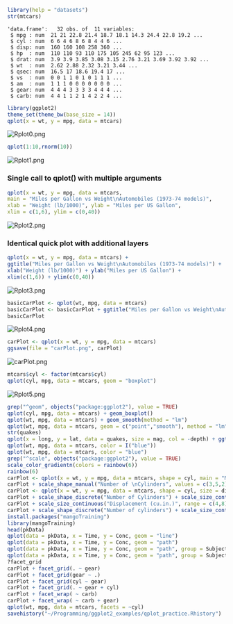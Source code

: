 ```r
library(help = "datasets")
str(mtcars)
```
```
'data.frame':	32 obs. of  11 variables:
 $ mpg : num  21 21 22.8 21.4 18.7 18.1 14.3 24.4 22.8 19.2 ...
 $ cyl : num  6 6 4 6 8 6 8 4 4 6 ...
 $ disp: num  160 160 108 258 360 ...
 $ hp  : num  110 110 93 110 175 105 245 62 95 123 ...
 $ drat: num  3.9 3.9 3.85 3.08 3.15 2.76 3.21 3.69 3.92 3.92 ...
 $ wt  : num  2.62 2.88 2.32 3.21 3.44 ...
 $ qsec: num  16.5 17 18.6 19.4 17 ...
 $ vs  : num  0 0 1 1 0 1 0 1 1 1 ...
 $ am  : num  1 1 1 0 0 0 0 0 0 0 ...
 $ gear: num  4 4 4 3 3 3 3 4 4 4 ...
 $ carb: num  4 4 1 1 2 1 4 2 2 4 ...
```

```r
library(ggplot2)
theme_set(theme_bw(base_size = 14))
qplot(x = wt, y = mpg, data = mtcars)
```
![Rplot0.png](https://github.com/emiliehwolf/ggplot2_examples/blob/master/Rplot0.png)
```r
qplot(1:10,rnorm(10))
```
![Rplot1.png](https://github.com/emiliehwolf/ggplot2_examples/blob/master/Rplot1.png)

### Single call to qplot() with multiple arguments
```r
qplot(x = wt, y = mpg, data = mtcars, 
main = "Miles per Gallon vs Weight\nAutomobiles (1973-74 models)", 
xlab = "Weight (lb/1000)", ylab = "Miles per US Gallon", 
xlim = c(1,6), ylim = c(0,40))
```
![Rplot2.png](https://github.com/emiliehwolf/ggplot2_examples/blob/master/Rplot2.png)

### Identical quick plot with additional layers
```r
qplot(x = wt, y = mpg, data = mtcars) + 
ggtitle("Miles per Gallon vs Weight\nAutomobiles (1973-74 models)") + 
xlab("Weight (lb/1000)") + ylab("Miles per US Gallon") + 
xlim(c(1,6)) + ylim(c(0,40))
```
![Rplot3.png](https://github.com/emiliehwolf/ggplot2_examples/blob/master/Rplot3.png)
```r
basicCarPlot <- qplot(wt, mpg, data = mtcars)
basicCarPlot <- basicCarPlot + ggtitle("Miles per Gallon vs Weight\nAutomobiles (1973-74)")
basicCarPlot
```
![Rplot4.png](https://github.com/emiliehwolf/ggplot2_examples/blob/master/Rplot4.png)
```r
carPlot <- qplot(x = wt, y = mpg, data = mtcars)
ggsave(file = "carPlot.png", carPlot)
```
![carPlot.png](https://github.com/emiliehwolf/ggplot2_examples/blob/master/carPlot.png)
```r
mtcars$cyl <- factor(mtcars$cyl)
qplot(cyl, mpg, data = mtcars, geom = "boxplot")
```
![Rplot5.png](https://github.com/emiliehwolf/ggplot2_examples/blob/master/Rplot5.png)
```r
grep("^geom", objects("package:ggplot2"), value = TRUE)
qplot(cyl, mpg, data = mtcars) + geom_boxplot()
qplot(wt, mpg, data = mtcars) + geom_smooth(method = "lm")
qplot(wt, mpg, data = mtcars, geom = c("point","smooth"), method = "lm")
str(quakes)
qplot(x = long, y = lat, data = quakes, size = mag, col = -depth) + ggtitle("Locations of Earthquakes off Fiji") + xlab("Longitude") + ylab("Latitude")
qplot(wt, mpg, data = mtcars, color = I("blue"))
qplot(wt, mpg, data = mtcars, color = "blue")
grep("^scale", objects("package:ggplot2"), value = TRUE)
scale_color_gradientn(colors = rainbow(6))
rainbow(6)
carPlot <- qplot(x = wt, y = mpg, data = mtcars, shape = cyl, main = "Miles per Gallon vs Weight\nAutomobiles (1973-74 models)", xlab = "Weight (lb/1000)", ylab = "Miles per US Gallon", xlim = c(1,6), ylim = c(0,40))
carPlot + scale_shape_manual("Number of \nCylinders", values = c(3,5,2))
carPlot <- qplot(x = wt, y = mpg, data = mtcars, shape = cyl, size = disp, main = "Miles per Gallon vs Weight\nAutomobiles (1973-74 models)", xlab = "Weight (lb/1000)", ylab = "Miles per US Gallon", xlim = c(1,6), ylim = c(0,40))
carPlot + scale_shape_discrete("Number of Cylinders") + scale_size_continuous("Displacement (cu.in.)")
carPlot + scale_size_continuous("Displacement (cu.in.)", range = c(4,8))
carPlot + scale_shape_discrete("Number of cylinders") + scale_size_continuous("Displacement (cu.in.)", range = c(4,8), breaks = seq(100, 500, by = 100), limits = c(0,500))
install.packages("mangoTraining")
library(mangoTraining)
head(pkData)
qplot(data = pkData, x = Time, y = Conc, geom = "line")
qplot(data = pkData, x = Time, y = Conc, geom = "path")
qplot(data = pkData, x = Time, y = Conc, geom = "path", group = Subject, ylab = "Concentration")
qplot(data = pkData, x = Time, y = Conc, geom = "path", group = Subject, ylab = "Concentration", col = Subject)
?facet_grid
carPlot + facet_grid(. ~ gear)
carPlot + facet_grid(gear ~ .)
carPlot + facet_grid(cyl ~ gear)
carPlot + facet_grid(. ~ gear + cyl)
carPlot + facet_wrap( ~ carb)
carPlot + facet_wrap( ~ carb + gear)
qplot(wt, mpg, data = mtcars, facets = ~cyl)
savehistory("~/Programming/ggplot2_examples/qplot_practice.Rhistory")
```
